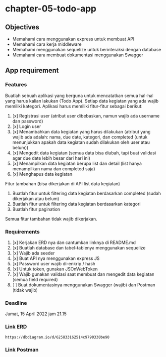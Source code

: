 # chapter-05-todo-app

## Objectives
- Memahami cara menggunakan express untuk membuat API
- Memahami cara kerja middleware
- Memahami menggunakan sequelize untuk berinteraksi dengan database
- Memahami cara membuat dokumentasi menggunakan Swagger


## App requirement

### Features
Buatlah sebuah aplikasi yang berguna untuk mencatatkan semua hal-hal yang harus kalian lakukan (Todo App). Setiap data kegiatan yang ada wajib memiliki kategori. Aplikasi harus memiliki fitur-fitur sebagai berikut:
1. [x] Registrasi user (atribut user dibebaskan, namun wajib ada username dan password)
2. [x] Login user
3. [x] Menambahkan data kegiatan yang harus dilakukan (atribut yang wajib ada adalah: nama, due date, kategori, dan completed (untuk menunjukkan apakah data kegiatan sudah dilakukan oleh user atau belum))
4. [x] Mengedit data kegiatan (semua data bisa diubah, tapi buat validasi agar due date lebih besar dari hari ini)
5. [x] Menampilkan data kegiatan berupa list dan detail (list hanya menampilkan nama dan completed saja)
6. [x] Menghapus data kegiatan

Fitur tambahan (bisa dikerjakan di API list data kegiatan)
1. Buatlah fitur untuk filtering data kegiatan berdasarkan completed (sudah dikerjakan atau belum)
2. Buatlah fitur untuk filtering data kegiatan berdasarkan kategori
3. Buatlah fitur pagination

Semua fitur tambahan tidak wajib dikerjakan. 

### Requirements

1. [x] Kerjakan ERD nya dan cantumkan linknya di README.md
2. [x] Buatlah database dan tabel-tablenya menggunakan sequelize
3. [x] Wajib ada seeder
4. [x] Buat API nya menggunakan express JS
5. [x] Password user wajib di-enkrip / hash
6. [x] Untuk token, gunakan JSOnWebToken
7. [x] Wajib gunakan validasi saat membuat dan mengedit data kegiatan (semua field required)
8. [ ] Buat dokumentasinya menggunakan Swagger (wajib) dan Postman (tidak wajib)

### Deadline

Jumat, 15 April 2022 jam 21.15

### Link ERD

```
https://dbdiagram.io/d/625833162514c9790330be90
```

### Link Postman

```
```
